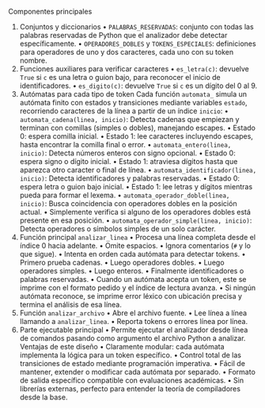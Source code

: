 Componentes principales
1. Conjuntos y diccionarios
	•	`PALABRAS_RESERVADAS`: conjunto con todas las palabras reservadas de Python que el analizador debe detectar específicamente.
	•	`OPERADORES_DOBLES` y `TOKENS_ESPECIALES`: definiciones para operadores de uno y dos caracteres, cada uno con su token nombre.
2. Funciones auxiliares para verificar caracteres
	•	`es_letra(c)`: devuelve `True` si `c` es una letra o guion bajo, para reconocer el inicio de identificadores.
	•	`es_digito(c)`: devuelve `True` si `c` es un dígito del 0 al 9.
3. Autómatas para cada tipo de token
Cada función `automata_` simula un autómata finito con estados y transiciones mediante variables `estado`, recorriendo caracteres de la línea a partir de un índice `inicio`:
	•	`automata_cadena(linea, inicio)`: Detecta cadenas que empiezan y terminan con comillas (simples o dobles), manejando escapes.
	•	Estado 0: espera comilla inicial.
	•	Estado 1: lee caracteres incluyendo escapes, hasta encontrar la comilla final o error.
	•	`automata_entero(linea, inicio)`: Detecta números enteros con signo opcional.
	•	Estado 0: espera signo o dígito inicial.
	•	Estado 1: atraviesa dígitos hasta que aparezca otro caracter o final de línea.
	•	`automata_identificador(linea, inicio)`: Detecta identificadores y palabras reservadas.
	•	Estado 0: espera letra o guion bajo inicial.
	•	Estado 1: lee letras y dígitos mientras pueda para formar el lexema.
•	`automata_operador_doble(linea, inicio)`: Busca coincidencia con operadores dobles en la posición actual.
	•	Simplemente verifica si alguno de los operadores dobles está presente en esa posición.
	•	`automata_operador_simple(linea, inicio)`: Detecta operadores o símbolos simples de un solo carácter.
4. Función principal `analizar_linea`
	•	Procesa una línea completa desde el índice 0 hacia adelante.
	•	Omite espacios.
	•	Ignora comentarios (`#` y lo que sigue).
	•	Intenta en orden cada autómata para detectar tokens.
	•	Primero prueba cadenas.
	•	Luego operadores dobles.
	•	Luego operadores simples.
	•	Luego enteros.
	•	Finalmente identificadores o palabras reservadas.
	•	Cuando un autómata acepta un token, este se imprime con el formato pedido y el índice de lectura avanza.
	•	Si ningún autómata reconoce, se imprime error léxico con ubicación precisa y termina el análisis de esa línea.
5. Función `analizar_archivo`
	•	Abre el archivo fuente.
	•	Lee línea a línea llamando a `analizar_linea`.
	•	Reporta tokens o errores línea por línea.
6. Parte ejecutable principal
	•	Permite ejecutar el analizador desde línea de comandos pasando como argumento el archivo Python a analizar.
Ventajas de este diseño
•	Claramente modular: cada autómata implementa la lógica para un token específico.
	•	Control total de las transiciones de estado mediante programación imperativa.
	•	Fácil de mantener, extender o modificar cada autómata por separado.
	•	Formato de salida específico compatible con evaluaciones académicas.
	•	Sin librerías externas, perfecto para entender la teoría de compiladores desde la base.

